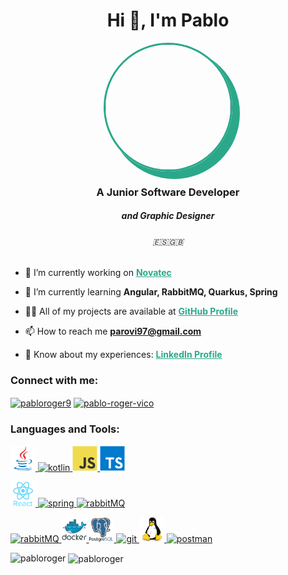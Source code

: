 <div align="center">
    <h1>Hi 👋, I'm Pablo</h1>
    <img src="https://media.licdn.com/dms/image/D4D03AQHs-KVAUGyZzw/profile-displayphoto-shrink_400_400/0/1696584996994?e=1710979200&v=beta&t=5IPIX9S4hmAlwy1Nq2F8iSoMkTj6L52dpM3Tnx0Dqrk" width="200px" style="border-radius: 100%; border: 3px solid #2aa889; box-shadow: #2aa889 10px 10px 0 2px" height="200">
    <h3>A Junior Software Developer</h3>
    <h5>and Graphic Designer</h5>
    <h6>🇪🇸🇬🇧</h6>
</div>


- 🔭 I’m currently working on **<a href="https://www.novatec-gmbh.de/es/" style="color: #2aa889">Novatec </a>**

- 🌱 I’m currently learning **Angular, RabbitMQ, Quarkus, Spring**

- 👨‍💻 All of my projects are available at **<a href="https://github.com/PabloRoger" style="color: #2aa889">GitHub Profile </a>**

- 📫 How to reach me **parovi97@gmail.com**

- 📄 Know about my experiences: **<a href="https://www.linkedin.com/in/pablo-roger-vico/" style="color: #2aa889"> LinkedIn Profile</a>**

<h3 align="left">Connect with me:</h3>
<p align="left">
<a href="https://twitter.com/pabloroger9" target="blank"><img align="center" src="https://raw.githubusercontent.com/rahuldkjain/github-profile-readme-generator/master/src/images/icons/Social/twitter.svg" alt="pabloroger9" height="30" width="40" /></a>
<a href="https://linkedin.com/in/pablo-roger-vico" target="blank"><img align="center" src="https://raw.githubusercontent.com/rahuldkjain/github-profile-readme-generator/master/src/images/icons/Social/linked-in-alt.svg" alt="pablo-roger-vico" height="30" width="40" /></a>
</p>

<h3 align="left">Languages and Tools:</h3>
<p >
    <a href="https://www.java.com" target="_blank" rel="noreferrer"> <img src="https://raw.githubusercontent.com/devicons/devicon/master/icons/java/java-original.svg" alt="java" width="40" height="40"/> </a>
    <a href="https://kotlinlang.org" target="_blank" rel="noreferrer"> <img src="https://www.vectorlogo.zone/logos/kotlinlang/kotlinlang-icon.svg" alt="kotlin" width="40" height="40"/> </a>
    <a href="https://developer.mozilla.org/en-US/docs/Web/JavaScript" target="_blank" rel="noreferrer"> <img src="https://raw.githubusercontent.com/devicons/devicon/master/icons/javascript/javascript-original.svg" alt="javascript" width="40" height="40"/> </a>
    <a href="https://www.typescriptlang.org/" target="_blank" rel="noreferrer"> <img src="https://raw.githubusercontent.com/devicons/devicon/master/icons/typescript/typescript-original.svg" alt="typescript" width="40" height="40"/> </a>
</p>
<p>
    <a href="https://reactjs.org/" target="_blank" rel="noreferrer"> <img src="https://raw.githubusercontent.com/devicons/devicon/master/icons/react/react-original-wordmark.svg" alt="react" width="40" height="40"/> </a>
    <a href="https://spring.io/" target="_blank" rel="noreferrer"> <img src="https://www.vectorlogo.zone/logos/springio/springio-icon.svg" alt="spring" width="40" height="40"/>
    <a href="https://es.quarkus.io" target="_blank" rel="noreferrer"> <img src="https://www.svgrepo.com/show/354245/quarkus-icon.svg" alt="rabbitMQ" width="40" height="40"/> </a>
</p>
<p>
    <a href="https://www.rabbitmq.com" target="_blank" rel="noreferrer"> <img src="https://www.vectorlogo.zone/logos/rabbitmq/rabbitmq-icon.svg" alt="rabbitMQ" width="40" height="40"/> </a>
    <a href="https://www.docker.com/" target="_blank" rel="noreferrer"> <img src="https://raw.githubusercontent.com/devicons/devicon/master/icons/docker/docker-original-wordmark.svg" alt="docker" width="40" height="40"/> </a>
    <a href="https://www.postgresql.org" target="_blank" rel="noreferrer"> <img src="https://raw.githubusercontent.com/devicons/devicon/master/icons/postgresql/postgresql-original-wordmark.svg" alt="postgresql" width="40" height="40"/> </a>
    <a href="https://git-scm.com/" target="_blank" rel="noreferrer"> <img src="https://www.vectorlogo.zone/logos/git-scm/git-scm-icon.svg" alt="git" width="40" height="40"/> </a>
    <a href="https://www.linux.org/" target="_blank" rel="noreferrer"> <img src="https://raw.githubusercontent.com/devicons/devicon/master/icons/linux/linux-original.svg" alt="linux" width="40" height="40"/> </a>
    <a href="https://postman.com" target="_blank" rel="noreferrer"> <img src="https://www.vectorlogo.zone/logos/getpostman/getpostman-icon.svg" alt="postman" width="40" height="40"/></a>
</p>

<p><img align="left" src="https://github-readme-stats.vercel.app/api/top-langs?username=pabloroger&show_icons=true&locale=en&layout=compact&theme=gotham" alt="pabloroger" /></p>

<p>&nbsp;<img align="center" src="https://github-readme-stats.vercel.app/api?username=pabloroger&show_icons=true&locale=en&theme=gotham" alt="pabloroger" /></p>
